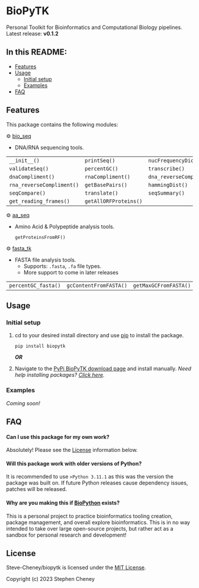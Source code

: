
# BioPyTK

Personal Toolkit for Bioinformatics and Computational Biology pipelines.
Latest release: **v0.1.2**

## In this README:

- [Features](#features)
- [Usage](#usage)
  - [Initial setup](#initial-setup)
  - [Examples](#examples)
- [FAQ](#faq)

## Features

This package contains the following modules:

⚙️ [bio_seq](https://github.com/Steve-Cheney/biopytk/blob/main/src/biopytk/bio_seq.py)
- DNA/RNA sequencing tools.

||||
|--|--|--|
| `__init__()` | `printSeq()` | `nucFrequencyDict()`|
| `validateSeq()` | `percentGC()` | `transcribe()`|
| `dnaCompliment()` | `rnaCompliment()` | `dna_reverseCompliment()`|
| `rna_reverseCompliment()` | `getBasePairs()` | `hammingDist()`|
| `seqCompare()` | `translate()` | `seqSummary()`|
| `get_reading_frames()` | `getAllORFProteins()` | |

⚙️ [aa_seq](https://github.com/Steve-Cheney/biopytk/blob/main/src/biopytk/aa_seq.py)
- Amino Acid & Polypeptide analysis tools.

	`getProteinsFromRF()`
	
⚙️ [fasta_tk](https://github.com/Steve-Cheney/biopytk/blob/main/src/biopytk/fasta_tk.py)
- FASTA file analysis tools.
	- Supports: `.fasta`, `.fa` file types.
	- More support to come in later releases

||||
|--|--|--|
| `percentGC_fasta()` | `gcContentFromFASTA()` | `getMaxGCFromFASTA()`|


## Usage

### Initial setup

1. cd to your desired install directory and use [pip](https://pypi.org/project/pip/) to install the package.

   
    ```
    pip install biopytk
    ```
    ***OR***
2. Navigate to the [PyPi BioPyTK download page](https://pypi.org/project/biopytk/#files) and install manually.
		*Need help installing packages? [Click here](https://packaging.python.org/en/latest/tutorials/installing-packages/).* 
### Examples
*Coming soon!*

## FAQ

#### Can I use this package for my own work?
Absolutely! Please see the [License](#License) information below.
#### Will this package work with older versions of Python?
It is recommended to use ``>Python 3.11.1`` as this was the version the package was built on. If future Python releases cause dependency issues, patches will be released.
#### Why are you making this if [BioPython](https://biopython.org/) exists?
This is a personal project to practice bioinformatics tooling creation, package management, and overall explore bioinformatics. This is in no way intended to take over large open-source projects, but rather act as a sandbox for personal research and development!

## License
Steve-Cheney/biopytk is licensed under  the [MIT License](https://github.com/Steve-Cheney/biopytk/blob/main/LICENSE).

Copyright (c) 2023 Stephen Cheney